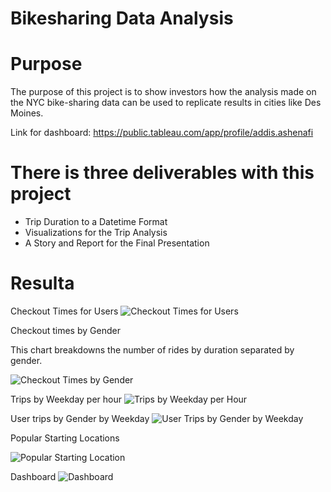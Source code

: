 # Bikesharing Data Analysis

# Purpose

The purpose of this project is to show investors how the analysis made on the NYC bike-sharing data can be used to replicate results in cities like Des Moines. 

Link for dashboard: https://public.tableau.com/app/profile/addis.ashenafi

# There is three deliverables with this project
* Trip Duration to a Datetime Format
* Visualizations for the Trip Analysis
* A Story and Report for the Final Presentation

# Resulta

Checkout Times for Users
![Checkout Times for Users](https://user-images.githubusercontent.com/102333060/177055638-38d25841-55de-4702-88b6-b17c99fcedb8.png)


Checkout times by Gender

This chart breakdowns the number of rides by duration separated by gender.

![Checkout Times by Gender](https://user-images.githubusercontent.com/102333060/177055661-5f2f9566-9d23-47ee-8b4f-635a85b43bef.png)


Trips by Weekday per hour
![Trips by Weekday per Hour](https://user-images.githubusercontent.com/102333060/177055679-226c7ca9-eb69-4da4-b390-a7b3ff4ae5ab.png)

User trips by Gender by Weekday
![User Trips by Gender by Weekday](https://user-images.githubusercontent.com/102333060/177055694-8527751f-ac3b-4241-bb6f-6d9f8602fa98.png)

Popular Starting Locations

![Popular Starting Location](https://user-images.githubusercontent.com/102333060/177055711-bfbd0f6f-d42d-4fa8-a765-12404240d663.png)



Dashboard
![Dashboard ](https://user-images.githubusercontent.com/102333060/177055700-0f0cdea8-2dbb-49e5-ba40-04001da6f72c.png)

